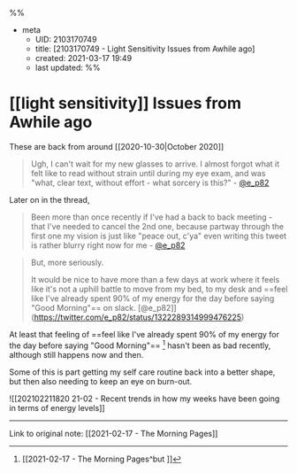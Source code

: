 %%
- meta
	- UID: 2103170749
	- title: [2103170749 - Light Sensitivity Issues from Awhile ago]
	- created: 2021-03-17 19:49
	- last updated: 
%%


# [[light sensitivity]] Issues from Awhile ago

These are back from around  [[2020-10-30|October 2020]]

> Ugh, I can't wait for my new glasses to arrive. I almost forgot what it felt like to read without strain until during my eye exam, and was "what, clear text, without effort - what sorcery is this?" - [@e_p82](https://twitter.com/e_p82/status/1322289302169149441)

Later on in the thread,

> Been more than once recently if I've had a back to back meeting - that I've needed to cancel the 2nd one, because partway through the first one my vision is just like "peace out, c'ya" even writing this tweet is rather blurry right now for me - [@e_p82](https://twitter.com/e_p82/status/1322289304585031680)

> But, more seriously.  
>   
> It would be nice to have more than a few days at work where it feels like it's not a uphill battle to move from my bed, to my desk and ==feel like I've already spent 90% of my energy for the day before saying "Good Morning"== on slack. [@e_p82]](https://twitter.com/e_p82/status/1322289314999476225)

At least that feeling of ==feel like I've already spent 90% of my energy for the day before saying "Good Morning"== [^ep1] hasn't been as bad recently, although still happens now and then.

Some of this is part getting my self care routine back into a better shape, but then also needing to keep an eye on burn-out.

![[202102211820 21-02 - Recent trends in how my weeks have been going in terms of energy levels]]

[^ep1]: [[2021-02-17 - The Morning Pages^but ]]

---

Link to original note: [[2021-02-17 - The Morning Pages]]